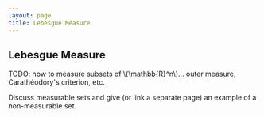 ```yaml
---
layout: page
title: Lebesgue Measure
---
```


## Lebesgue Measure

TODO: how to measure subsets of \\(\mathbb{R}^n\\)... outer measure, Carathéodory's criterion, etc.

Discuss measurable sets and give (or link a separate page) an example of a non-measurable set.